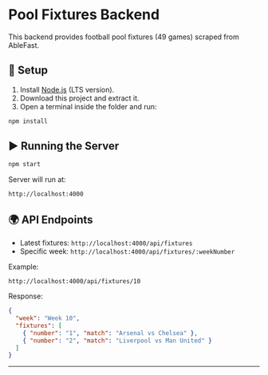# Pool Fixtures Backend

This backend provides football pool fixtures (49 games) scraped from AbleFast.

## 🚀 Setup

1. Install [Node.js](https://nodejs.org/) (LTS version).
2. Download this project and extract it.
3. Open a terminal inside the folder and run:

```bash
npm install
```

## ▶️ Running the Server

```bash
npm start
```

Server will run at:

```
http://localhost:4000
```

## 🌍 API Endpoints

- Latest fixtures: `http://localhost:4000/api/fixtures`
- Specific week: `http://localhost:4000/api/fixtures/:weekNumber`

Example:

```
http://localhost:4000/api/fixtures/10
```

Response:

```json
{
  "week": "Week 10",
  "fixtures": [
    { "number": "1", "match": "Arsenal vs Chelsea" },
    { "number": "2", "match": "Liverpool vs Man United" }
  ]
}
```

---
